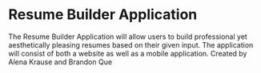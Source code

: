 # Resume Builder Application
The Resume Builder Application will allow users to build professional yet aesthetically pleasing resumes based on their given input. The application will consist of both a website as well as a mobile application.
Created by Alena Krause and Brandon Que
